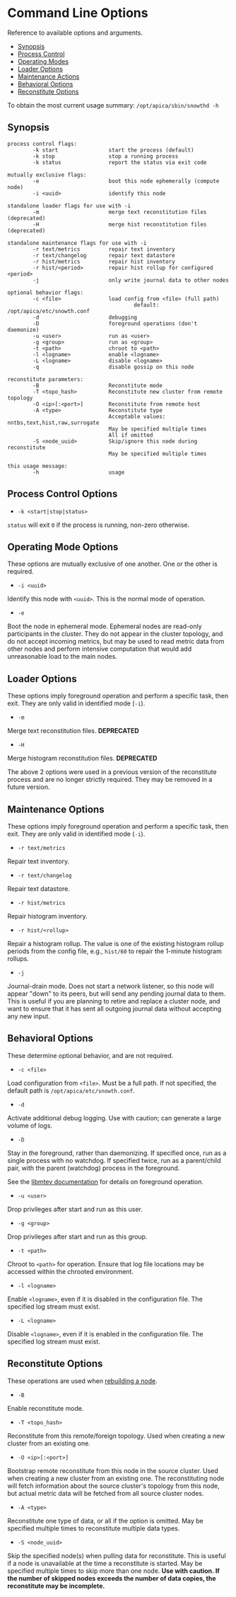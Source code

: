 # Command Line Options

Reference to available options and arguments.

* [Synopsis](command-line-options.md#process-control-options)
* [Process Control](https://docs.circonus.com/irondb/getting-started/command-line-options#process-control-options)
* [Operating Modes](command-line-options.md#operating-mode-options)
* [Loader Options](command-line-options.md#loader-options)
* [Maintenance Actions](command-line-options.md#maintenance-options)
* [Behavioral Options](command-line-options.md#behavioral-options)
* [Reconstitute Options](command-line-options.md#reconstitute-options)

To obtain the most current usage summary: `/opt/apica/sbin/snowthd -h`

## Synopsis[​](https://docs.circonus.com/irondb/getting-started/command-line-options#synopsis) <a href="#synopsis" id="synopsis"></a>

```
process control flags:
        -k start                start the process (default)
        -k stop                 stop a running process
        -k status               report the status via exit code

mutually exclusive flags:
        -e                      boot this node ephemerally (compute node)
        -i <uuid>               identify this node

standalone loader flags for use with -i
        -m                      merge text reconstitution files (deprecated)
        -H                      merge hist reconstitution files (deprecated)

standalone maintenance flags for use with -i
        -r text/metrics         repair text inventory
        -r text/changelog       repair text datastore
        -r hist/metrics         repair hist inventory
        -r hist/<period>        repair hist rollup for configured <period>
        -j                      only write journal data to other nodes

optional behavior flags:
        -c <file>               load config from <file> (full path)
                                        default: /opt/apica/etc/snowth.conf
        -d                      debugging
        -D                      foreground operations (don't daemonize)
        -u <user>               run as <user>
        -g <group>              run as <group>
        -t <path>               chroot to <path>
        -l <logname>            enable <logname>
        -L <logname>            disable <logname>
        -q                      disable gossip on this node

reconstitute parameters:
        -B                      Reconstitute mode
        -T <topo_hash>          Reconstitute new cluster from remote topology
        -O <ip>[:<port>]        Reconstitute from remote host
        -A <type>               Reconstitute type
                                Acceptable values: nntbs,text,hist,raw,surrogate
                                May be specified multiple times
                                All if omitted
        -S <node_uuid>          Skip/ignore this node during reconstitute
                                May be specified multiple times

this usage message:
        -h                      usage
```

## Process Control Options[​](https://docs.circonus.com/irondb/getting-started/command-line-options#process-control-options) <a href="#process-control-options" id="process-control-options"></a>

* `-k <start|stop|status>`

`status` will exit `0` if the process is running, non-zero otherwise.

## Operating Mode Options[​](https://docs.circonus.com/irondb/getting-started/command-line-options#operating-mode-options) <a href="#operating-mode-options" id="operating-mode-options"></a>

These options are mutually exclusive of one another. One or the other is required.

* `-i <uuid>`

Identify this node with `<uuid>`. This is the normal mode of operation.

* `-e`

Boot the node in ephemeral mode. Ephemeral nodes are read-only participants in the cluster. They do not appear in the cluster topology, and do not accept incoming metrics, but may be used to read metric data from other nodes and perform intensive computation that would add unreasonable load to the main nodes.

## Loader Options[​](https://docs.circonus.com/irondb/getting-started/command-line-options#loader-options) <a href="#loader-options" id="loader-options"></a>

These options imply foreground operation and perform a specific task, then exit. They are only valid in identified mode (`-i`).

* `-m`

Merge text reconstitution files. **DEPRECATED**

* `-H`

Merge histogram reconstitution files. **DEPRECATED**

The above 2 options were used in a previous version of the reconstitute process and are no longer strictly required. They may be removed in a future version.

## Maintenance Options[​](https://docs.circonus.com/irondb/getting-started/command-line-options#maintenance-options) <a href="#maintenance-options" id="maintenance-options"></a>

These options imply foreground operation and perform a specific task, then exit. They are only valid in identified mode (`-i`).

* `-r text/metrics`

Repair text inventory.

* `-r text/changelog`

Repair text datastore.

* `-r hist/metrics`

Repair histogram inventory.

* `-r hist/<rollup>`

Repair a histogram rollup. The value is one of the existing histogram rollup periods from the config file, e.g., `hist/60` to repair the 1-minute histogram rollups.

* `-j`

Journal-drain mode. Does not start a network listener, so this node will appear "down" to its peers, but will send any pending journal data to them. This is useful if you are planning to retire and replace a cluster node, and want to ensure that it has sent all outgoing journal data without accepting any new input.

## Behavioral Options[​](https://docs.circonus.com/irondb/getting-started/command-line-options#behavioral-options) <a href="#behavioral-options" id="behavioral-options"></a>

These determine optional behavior, and are not required.

* `-c <file>`

Load configuration from `<file>`. Must be a full path. If not specified, the default path is `/opt/apica/etc/snowth.conf`.

* `-d`

Activate additional debug logging. Use with caution; can generate a large volume of logs.

* `-D`

Stay in the foreground, rather than daemonizing. If specified once, run as a single process with no watchdog. If specified twice, run as a parent/child pair, with the parent (watchdog) process in the foreground.

See the [libmtev documentation](http://circonus-labs.github.io/libmtev/development/mtev_main.html#foreground) for details on foreground operation.

* `-u <user>`

Drop privileges after start and run as this user.

* `-g <group>`

Drop privileges after start and run as this group.

* `-t <path>`

Chroot to `<path>` for operation. Ensure that log file locations may be accessed within the chrooted environment.

* `-l <logname>`

Enable `<logname>`, even if it is disabled in the configuration file. The specified log stream must exist.

* `-L <logname>`

Disable `<logname>`, even if it is enabled in the configuration file. The specified log stream must exist.

## Reconstitute Options[​](https://docs.circonus.com/irondb/getting-started/command-line-options#reconstitute-options) <a href="#reconstitute-options" id="reconstitute-options"></a>

These operations are used when [rebuilding a node](../administration/rebuilding-irondb-nodes.md).

* `-B`

Enable reconstitute mode.

* `-T <topo_hash>`

Reconstitute from this remote/foreign topology. Used when creating a new cluster from an existing one.

* `-O <ip>[:<port>]`

Bootstrap remote reconstitute from this node in the source cluster. Used when creating a new cluster from an existing one. The reconstituting node will fetch information about the source cluster's topology from this node, but actual metric data will be fetched from all source cluster nodes.

* `-A <type>`

Reconstitute one type of data, or all if the option is omitted. May be specified multiple times to reconstitute multiple data types.

* `-S <node_uuid>`

Skip the specified node(s) when pulling data for reconstitute. This is useful if a node is unavailable at the time a reconstitute is started. May be specified multiple times to skip more than one node. **Use with caution. If the number of skipped nodes exceeds the number of data copies, the reconstitute may be incomplete.**
